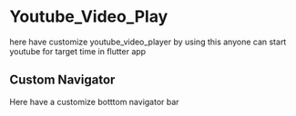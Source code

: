 # Youtube_Video_Play

here have customize youtube_video_player
by using this anyone can start youtube for target time in flutter app

## Custom Navigator

Here have a customize botttom navigator bar 
